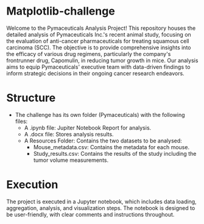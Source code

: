 # Matplotlib-challenge


Welcome to the Pymaceuticals Analysis Project! This repository houses the detailed analysis of Pymaceuticals Inc.'s recent animal study, focusing on the evaluation of anti-cancer pharmaceuticals for treating squamous cell carcinoma (SCC). The objective is to provide comprehensive insights into the efficacy of various drug regimens, particularly the company's frontrunner drug, Capomulin, in reducing tumor growth in mice. Our analysis aims to equip Pymaceuticals' executive team with data-driven findings to inform strategic decisions in their ongoing cancer research endeavors.



# Structure

- The challenge has its own folder (Pymaceuticals) with the following files:
  - A .ipynb file: Jupiter Notebook Report for analysis.
  - A .docx file: Stores analysis results.
  - A Resources Folder: Contains the two datasets to be analysed:
    - Mouse_metadata.csv: Contains the metadata for each mouse.
    - Study_results.csv: Contains the results of the study including the tumor volume measurements.


# Execution

The project is executed in a Jupyter notebook, which includes data loading, aggregation, analysis, and visualization steps. The notebook is designed to be user-friendly, with clear comments and instructions throughout.


